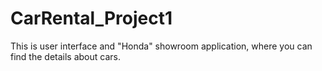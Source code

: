 # CarRental_Project1
This is user interface and "Honda" showroom application, where you can find the details about cars.
